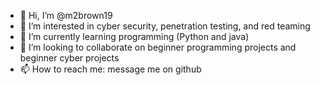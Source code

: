 - 👋 Hi, I’m @m2brown19
- 👀 I’m interested in cyber security, penetration testing, and red teaming
- 🌱 I’m currently learning programming (Python and java)
- 💞️ I’m looking to collaborate on beginner programming projects and beginner cyber projects
- 📫 How to reach me: message me on github

<!---
m2brown19/m2brown19 is a ✨ special ✨ repository because its `README.md` (this file) appears on your GitHub profile.
You can click the Preview link to take a look at your changes.
--->
